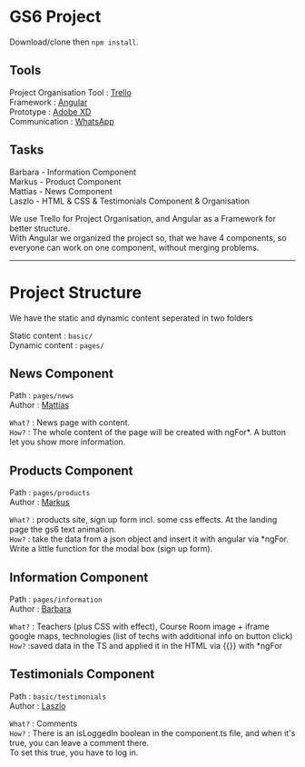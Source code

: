 # GS6 Project
Download/clone then `npm install`.

## Tools

Project Organisation Tool : [Trello](https://www.trello.com)  
Framework : [Angular](https://angular.io/start)  
Prototype : [Adobe XD](https://www.adobe.com/hu/products/xd.html)  
Communication : [WhatsApp](https://whatsapp.com)  

## Tasks

Barbara - Information Component  
Markus - Product Component  
Mattias - News Component  
Laszlo - HTML & CSS & Testimonials Component & Organisation

We use Trello for Project Organisation, and Angular as a Framework for better structure.  
With Angular we organized the project so, that we have 4 components, so everyone can work on one component, without merging problems.

---

# Project Structure

We have the static and dynamic content seperated in two folders

Static content : `basic/`  
Dynamic content : `pages/`

## News Component
Path : `pages/news`  
Author : [Mattias](https://github.com/mattias-r)  

`What?` : News page with content.  
`How?` : The whole content of the page will be created with ngFor*. A button let you show more information.

## Products Component
Path : `pages/products`  
Author : [Markus](https://github.com/MarkusGehmayer)  

`What?` : products site, sign up form incl. some css effects. At the landing page the gs6 text animation.  
`How?` : take the data from a json object and insert it with angular via *ngFor. Write a little function for the modal box (sign up form). 

## Information Component
Path : `pages/information`  
Author : [Barbara](https://github.com/barbaraani)  

`What?` : Teachers (plus CSS with effect), Course Room image + iframe google maps, technologies (list of techs with additional info on button click)  
`How?` :saved data in the TS and applied it in the HTML via {{}} with *ngFor  

## Testimonials Component
Path : `basic/testimonials`  
Author : [Laszlo](https://github.com/voidlaszlo)  

`What?` : Comments  
`How?` : There is an isLoggedIn boolean in the component.ts file, and when it's true, you can leave a comment there.  
To set this true, you have to log in.
